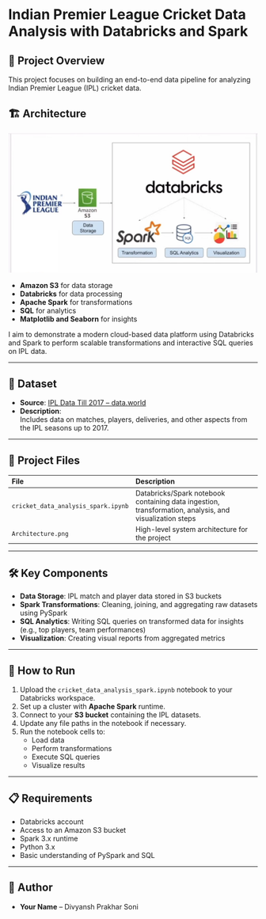 # Indian Premier League Cricket Data Analysis with Databricks and Spark

## 📌 Project Overview
This project focuses on building an end-to-end data pipeline for analyzing Indian Premier League (IPL) cricket data.  

## 🏗️ Architecture

![Architecture](Architecture.png)

- **Amazon S3** for data storage
- **Databricks** for data processing
- **Apache Spark** for transformations
- **SQL** for analytics
- **Matplotlib and Seaborn** for insights

I aim to demonstrate a modern cloud-based data platform using Databricks and Spark to perform scalable transformations and interactive SQL queries on IPL data.

---

## 📂 Dataset

- **Source**: [IPL Data Till 2017 – data.world](https://data.world/raghu543/ipl-data-till-2017)
- **Description**:  
  Includes data on matches, players, deliveries, and other aspects from the IPL seasons up to 2017.

---

## 📄 Project Files

| File | Description |
| :--- | :--- |
| `cricket_data_analysis_spark.ipynb` | Databricks/Spark notebook containing data ingestion, transformation, analysis, and visualization steps |
| `Architecture.png` | High-level system architecture for the project |

---

## 🛠️ Key Components

- **Data Storage**: IPL match and player data stored in S3 buckets
- **Spark Transformations**: Cleaning, joining, and aggregating raw datasets using PySpark
- **SQL Analytics**: Writing SQL queries on transformed data for insights (e.g., top players, team performances)
- **Visualization**: Creating visual reports from aggregated metrics

---

## 🚀 How to Run

1. Upload the `cricket_data_analysis_spark.ipynb` notebook to your Databricks workspace.
2. Set up a cluster with **Apache Spark** runtime.
3. Connect to your **S3 bucket** containing the IPL datasets.
4. Update any file paths in the notebook if necessary.
5. Run the notebook cells to:
   - Load data
   - Perform transformations
   - Execute SQL queries
   - Visualize results

---

## 📋 Requirements

- Databricks account
- Access to an Amazon S3 bucket
- Spark 3.x runtime
- Python 3.x
- Basic understanding of PySpark and SQL

---

## 👤 Author

- **Your Name** – Divyansh Prakhar Soni


